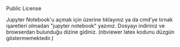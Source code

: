 Public License

Jupyter Notebook'u açmak için üzerine tıklayınız ya da cmd'ye tırnak işaretleri olmadan "jupyter notebook" yazınız. Dosyayı indiriniz ve browserdan bulunduğu dizine gidiniz. (nbviewer latex kodunu düzgün göstermemektedir.)
